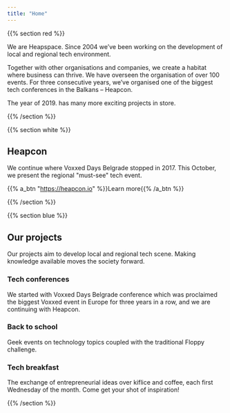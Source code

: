 ```yaml
---
title: "Home"
---
```


{{% section red %}}

We are Heapspace. Since 2004 we’ve been working on the development of local and regional tech environment.

Together with other organisations and companies, we create a habitat where business can thrive. We have overseen the organisation of over 100 events. For three consecutive years, we’ve organised one of the biggest tech conferences in the Balkans – Heapcon.

The year of 2019. has many more exciting projects in store.

{{% /section %}}


<!------------------------------------------------------------------------------------------------>

{{% section white %}}
## Heapcon

We continue where Voxxed Days Belgrade stopped in 2017. This October, we present the regional "must-see" tech event.

{{% a_btn "https://heapcon.io" %}}Learn more{{% /a_btn %}}

{{% /section %}}

<!------------------------------------------------------------------------------------------------>

{{% section blue %}}

## Our projects

Our projects aim to develop local and regional tech scene. Making knowledge available moves the society forward.

### Tech conferences

We started with Voxxed Days Belgrade conference which was proclaimed the biggest Voxxed event in Europe for three years in a row, and we are continuing with Heapcon.

### Back to school

Geek events on technology topics coupled with the traditional Floppy challenge.

### Tech breakfast

The exchange of entrepreneurial ideas over kiflice and coffee, each first Wednesday of the month. Come get your shot of inspiration!

{{% /section %}}

